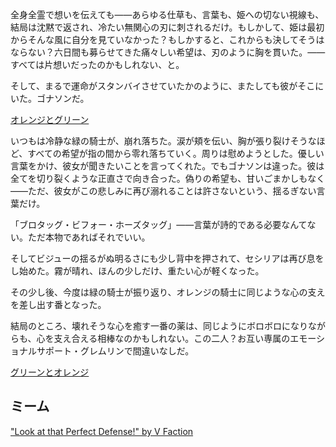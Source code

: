 <!-- title: 狼と共に家に帰る騎士 -->
<!-- relationship: The Wolf Pack -->

全身全霊で想いを伝えても――あらゆる仕草も、言葉も、姫への切ない視線も、結局は沈黙で返され、冷たい無関心の刃に刺されるだけ。もしかして、姫は最初からそんな風に自分を見ていなかった？もしかすると、これからも決してそうはならない？六日間も募らせてきた痛々しい希望は、刃のように胸を貫いた。――すべては片想いだったのかもしれない、と。

そして、まるで運命がスタンバイさせていたかのように、またしても彼がそこにいた。ゴナソンだ。

[オレンジとグリーン](#embed:https://www.youtube.com/live/I75IWfMGVgM?si=ie9yZ74ftKZFa7Vb&t=9258)

いつもは冷静な緑の騎士が、崩れ落ちた。涙が頬を伝い、胸が張り裂けそうなほど、すべての希望が指の間から零れ落ちていく。周りは慰めようとした。優しい言葉をかけ、彼女が聞きたいことを言ってくれた。でもゴナソンは違った。彼は全てを切り裂くような正直さで向き合った。偽りの希望も、甘いごまかしもなく――ただ、彼女がこの悲しみに再び溺れることは許さないという、揺るぎない言葉だけ。

「ブロタッグ・ビフォー・ホーズタッグ」――言葉が詩的である必要なんてない。ただ本物であればそれでいい。

そしてビジューの揺るがぬ明るさにも少し背中を押されて、セシリアは再び息をし始めた。霧が晴れ、ほんの少しだけ、重たい心が軽くなった。

その少し後、今度は緑の騎士が振り返り、オレンジの騎士に同じような心の支えを差し出す番となった。

結局のところ、壊れそうな心を癒す一番の薬は、同じようにボロボロになりながらも、心を支え合える相棒なのかもしれない。この二人？お互い専属のエモーショナルサポート・グレムリンで間違いなしだ。

[グリーンとオレンジ](#embed:https://www.youtube.com/live/I75IWfMGVgM?si=zgv4cfWTrxUWc4j3&t=10106)

## ミーム

["Look at that Perfect Defense!" by V Faction](https://x.com/V_Faction/status/1920717447637741668)
